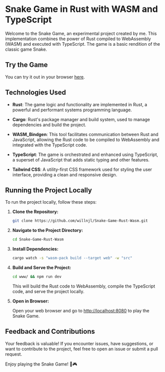 # Snake Game in Rust with WASM and TypeScript

Welcome to the Snake Game, an experimental project created by me. This implementation combines the power of Rust compiled to WebAssembly (WASM) and executed with TypeScript. The game is a basic rendition of the classic game Snake.

## Try the Game

You can try it out in your browser [here](https://willnjl.github.io/Snake-Game-Rust-Wasm/).

## Technologies Used

- **Rust**: The game logic and functionality are implemented in Rust, a powerful and performant systems programming language.

- **Cargo**: Rust's package manager and build system, used to manage dependencies and build the project.

- **WASM_Bindgen**: This tool facilitates communication between Rust and JavaScript, allowing the Rust code to be compiled to WebAssembly and integrated with the TypeScript code.

- **TypeScript**: The game is orchestrated and enhanced using TypeScript, a superset of JavaScript that adds static typing and other features.

- **Tailwind CSS**: A utility-first CSS framework used for styling the user interface, providing a clean and responsive design.

## Running the Project Locally

To run the project locally, follow these steps:

1. **Clone the Repository:**

   ```bash
   git clone https://github.com/willnjl/Snake-Game-Rust-Wasm.git
   ```

2. **Navigate to the Project Directory:**

   ```bash
   cd Snake-Game-Rust-Wasm
   ```

3. **Install Dependencies:**

   ```bash
   cargo watch -s "wasm-pack build --target web" -w "src" 
   ```

4. **Build and Serve the Project:**

   ```bash
   cd www/ && npm run dev
   ```

   This will build the Rust code to WebAssembly, compile the TypeScript code, and serve the project locally.

5. **Open in Browser:**

   Open your web browser and go to [http://localhost:8080](http://localhost:8080) to play the Snake Game.

## Feedback and Contributions

Your feedback is valuable! If you encounter issues, have suggestions, or want to contribute to the project, feel free to open an issue or submit a pull request.

Enjoy playing the Snake Game! 🐍🎮